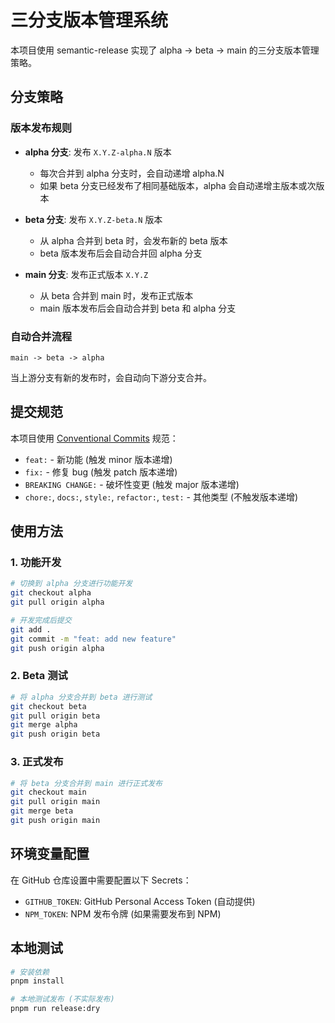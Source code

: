 # 三分支版本管理系统

本项目使用 semantic-release 实现了 alpha -> beta -> main 的三分支版本管理策略。

## 分支策略

### 版本发布规则

- **alpha 分支**: 发布 `X.Y.Z-alpha.N` 版本
  - 每次合并到 alpha 分支时，会自动递增 alpha.N
  - 如果 beta 分支已经发布了相同基础版本，alpha 会自动递增主版本或次版本

- **beta 分支**: 发布 `X.Y.Z-beta.N` 版本  
  - 从 alpha 合并到 beta 时，会发布新的 beta 版本
  - beta 版本发布后会自动合并回 alpha 分支

- **main 分支**: 发布正式版本 `X.Y.Z`
  - 从 beta 合并到 main 时，发布正式版本
  - main 版本发布后会自动合并到 beta 和 alpha 分支

### 自动合并流程

```
main -> beta -> alpha
```

当上游分支有新的发布时，会自动向下游分支合并。

## 提交规范

本项目使用 [Conventional Commits](https://www.conventionalcommits.org/) 规范：

- `feat:` - 新功能 (触发 minor 版本递增)
- `fix:` - 修复 bug (触发 patch 版本递增)  
- `BREAKING CHANGE:` - 破坏性变更 (触发 major 版本递增)
- `chore:`, `docs:`, `style:`, `refactor:`, `test:` - 其他类型 (不触发版本递增)

## 使用方法

### 1. 功能开发

```bash
# 切换到 alpha 分支进行功能开发
git checkout alpha
git pull origin alpha

# 开发完成后提交
git add .
git commit -m "feat: add new feature"
git push origin alpha
```

### 2. Beta 测试

```bash
# 将 alpha 分支合并到 beta 进行测试
git checkout beta
git pull origin beta
git merge alpha
git push origin beta
```

### 3. 正式发布

```bash
# 将 beta 分支合并到 main 进行正式发布
git checkout main
git pull origin main
git merge beta
git push origin main
```

## 环境变量配置

在 GitHub 仓库设置中需要配置以下 Secrets：

- `GITHUB_TOKEN`: GitHub Personal Access Token (自动提供)
- `NPM_TOKEN`: NPM 发布令牌 (如果需要发布到 NPM)

## 本地测试

```bash
# 安装依赖
pnpm install

# 本地测试发布 (不实际发布)
pnpm run release:dry
```
